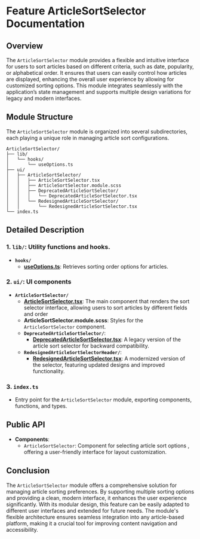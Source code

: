# Feature ArticleSortSelector  Documentation

## Overview

The `ArticleSortSelector` module provides a flexible and intuitive interface for users to sort articles based on different criteria, such as date, popularity, or alphabetical order. It ensures that users can easily control how articles are displayed, enhancing the overall user experience by allowing for customized sorting options. This module integrates seamlessly with the application’s state management and supports multiple design variations for legacy and modern interfaces.

## Module Structure

The `ArticleSortSelector` module is organized into several subdirectories, each playing a unique role in managing article sort configurations.

```text
ArticleSortSelector/
├── lib/
│   └── hooks/
│       └── useOptions.ts
├── ui/
│   ├── ArticleSortSelector/
│   │   ├── ArticleSortSelector.tsx
│   │   ├── ArticleSortSelector.module.scss
│   │   ├── DeprecatedArticleSortSelector/
│   │   │   └── DeprecatedArticleSortSelector.tsx
│   │   └── RedesignedArticleSortSelector/
│   │       └── RedesignedArticleSortSelector.tsx
└── index.ts
```
## Detailed Description

### 1. `lib/`: Utility functions and hooks.
- **`hooks/`**
    - [**useOptions.ts**](lib/hooks/useOptions/useOptions.ts): Retrieves sorting order options for articles.
### 2. `ui/`: UI components

- **`ArticleSortSelector/`**
    - [**ArticleSortSelector.tsx**](./ui/ArticleSortSelector/README.md): The main component that renders the sort selector interface, allowing users  to sort articles by different fields and order
    - **ArticleSortSelector.module.scss**: Styles for the `ArticleSortSelector` component.
    - **`DeprecatedArticleSortSelector/`**:
        - [**DeprecatedArticleSortSelector.tsx**](ui/ArticleSortSelector/ArticleSortSelectorDeprecated/README.md): A legacy version of the article sort selector for backward compatibility.
    - **`RedesignedArticleSortSelectorHeader/`**:
        -  [**RedesignedArticleSortSelector.tsx**](ui/ArticleSortSelector/ArticleSortSelectorRedesigned/README.md): A modernized version of the selector, featuring updated designs and improved functionality.

### 3. `index.ts`
- Entry point for the `ArticleSortSelector` module, exporting components, functions, and types.

## Public API
- **Components**:
    - `ArticleSortSelector`: Component for selecting article sort options , offering a user-friendly interface for layout customization.

## Conclusion
The `ArticleSortSelector` module offers a comprehensive solution for managing article sorting preferences. By supporting multiple sorting options and providing a clean, modern interface, it enhances the user experience significantly. With its modular design, this feature can be easily adapted to different user interfaces and extended for future needs. The module's flexible architecture ensures seamless integration into any article-based platform, making it a crucial tool for improving content navigation and accessibility.
